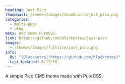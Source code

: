 ```yaml
---
heading: Just Pico
thumbnail: /themes/images/thumbnails/just_pico.png
categories:
  - multi-page
  - blog
meta: And some PureCSS
link: https://github.com/blocknotes/just-pico
images:
  - /themes/images/fullsize/just_pico.png
info:
  By: "[Blocknotes](https://github.com/blocknotes)"
  Last Updated: 6/12/16
---
```

A simple Pico CMS theme made with PureCSS.
